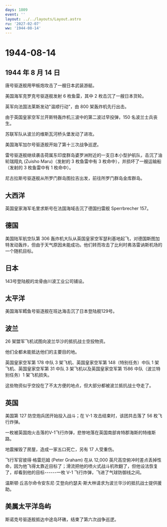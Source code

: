 ```yaml
---
days: 1809
event: ''
layout: ../../layouts/Layout.astro
ru: '2027-02-07'
ww: '1944-08-14'
---
```


# 1944-08-14

## 1944 年 8 月 14 日

唐号驱逐舰用甲板炮攻击了一艘日本武装游艇。

美国海军克罗克号驱逐舰发射 6 枚鱼雷，其中 2 枚击沉了一艘日本货轮。

英军向法国法莱斯发动"温顺行动"，由 800 架轰炸机先行出击。

由于英国皇家空军兰开斯特轰炸机三波中的第二波过早投弹，150
名波兰士兵丧生。

苏联军队从波兰的维斯瓦河桥头堡发动了进攻。

美国海军加尔号驱逐舰开始了第十三次战争巡逻。

雷号驱逐舰继续袭击荷属东印度群岛婆罗洲附近的一支日本小型护航队，击沉了油轮瑞翔丸
(Zuisho Maru)（发射的 3 枚鱼雷中有 3
枚命中），并损坏了一艘运输船（发射的 3 枚鱼雷中有 1 枚命中）。

尼古拉斯号驱逐舰从所罗门群岛图拉吉出发，前往所罗门群岛金库群岛。

## 大西洋

英国皇家海军毛里求斯号在法国海域击沉了德国扫雷舰 Sperrbrecher 157。

## 德国

美国陆军航空队第 306
轰炸机大队从英国皇家空军瑟利基地起飞，对德国斯图加特发动轰炸，但由于天气原因未能成功。他们转而攻击了比利时弗洛雷讷斯机场的一个随机目标。

## 日本

143号登陆舰的龙骨由川波工业公司铺设。

## 太平洋

美国海军鳕鱼号驱逐舰在班达海击沉了日本登陆舰129号。

## 波兰

26 架盟军飞机试图向波兰华沙的抵抗战士空投物资。

他们全都未能抵达他们的主要目的地。

英国皇家空军第 178 中队 3 架飞机、英国皇家空军第 148（特别任务）中队 1
架飞机、英国皇家空军第 31 中队 3 架飞机以及英国皇家空军第 1586
中队（波兰特别任务）1 架飞机损失。

这些物资似乎空投在了不太方便的地点，但大部分都被波兰抵抗战士夺走了。

## 英国

美国第 127 防空炮兵团开始投入战斗；在 V-1 攻击结束时，该团共击落了 56
枚飞行炸弹。

一枚被英国炮火击落的V-1飞行炸弹，悲惨地落在英国南部肯特郡海斯的特维斯路。

地震摧毁了房屋，造成一家五口死亡，另有 17 人受重伤。

飞行军官彼得·格雷厄姆 (Peter Graham) 在从 12,000
英尺高空俯冲时差点丢掉性命，因为他飞得太靠近目标了；滑流把他的喷火式战斗机吹翻了，但他设法恢复了，却看到他的目标------一枚
V-1 飞行炸弹，飞进了气球防御线之间。

温斯顿·丘吉尔命令安东尼·艾登向约瑟夫·斯大林请求为波兰华沙的抵抗战士提供援助。

## 美属太平洋岛屿

斯诺克号驱逐舰抵达中途岛环礁，结束了第六次战争巡逻。
